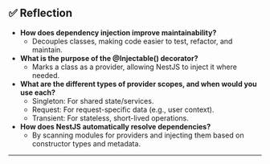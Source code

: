## ✅ Reflection

- **How does dependency injection improve maintainability?**
  - Decouples classes, making code easier to test, refactor, and maintain.
- **What is the purpose of the @Injectable() decorator?**
  - Marks a class as a provider, allowing NestJS to inject it where needed.
- **What are the different types of provider scopes, and when would you use each?**
  - Singleton: For shared state/services.
  - Request: For request-specific data (e.g., user context).
  - Transient: For stateless, short-lived operations.
- **How does NestJS automatically resolve dependencies?**
  - By scanning modules for providers and injecting them based on constructor types and metadata.

---
